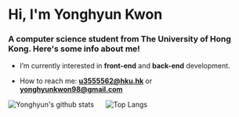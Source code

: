 <h1 align="">Hi, I'm Yonghyun Kwon</h1>
<h3 align="">A computer science student from The University of Hong Kong. Here's some info about me!</h3>

- I’m currently interested in **front-end** and **back-end** development.

- How to reach me: **u3555562@hku.hk** or **yonghyunkwon98@gmail.com**



![Yonghyun's github stats](https://github-readme-stats.vercel.app/api?username=Yonghyunkkk&show_icons=true&theme=tokyonight) <span style="margin-right: 20px;"> </span>![Top Langs](https://github-readme-stats.vercel.app/api/top-langs/?username=Yonghyunkkk&layout=compact&theme=tokyonight)
